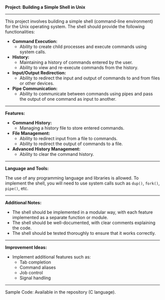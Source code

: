 
**Project: Building a Simple Shell in Unix**

------------------------------------------------------

This project involves building a simple shell (command-line environment) for the Unix operating system. The shell should provide the following functionalities:

* **Command Execution:**
    * Ability to create child processes and execute commands using system calls.
* **History:**
    * Maintaining a history of commands entered by the user.
    * Ability to view and re-execute commands from the history.
* **Input/Output Redirection:**
    * Ability to redirect the input and output of commands to and from files or other devices.
* **Pipe Communication:**
    * Ability to communicate between commands using pipes and pass the output of one command as input to another.

------------------------------------------------------

**Features:**

* **Command History:**
    * Managing a history file to store entered commands.
* **File Management:**
    * Ability to redirect input from a file to commands.
    * Ability to redirect the output of commands to a file.
* **Advanced History Management:**
    * Ability to clear the command history.

------------------------------------------------------

**Language and Tools:**

The use of any programming language and libraries is allowed. To implement the shell, you will need to use system calls such as `dup()`, `fork()`, `pipe()`, etc.

------------------------------------------------------

**Additional Notes:**

* The shell should be implemented in a modular way, with each feature implemented as a separate function or module.
* The shell should be well-documented, with clear comments explaining the code.
* The shell should be tested thoroughly to ensure that it works correctly.

------------------------------------------------------

**Improvement Ideas:**

* Implement additional features such as:
    * Tab completion
    * Command aliases
    * Job control
    * Signal handling

------------------------------------------------------


Sample Code: Available in the repository (C language).



